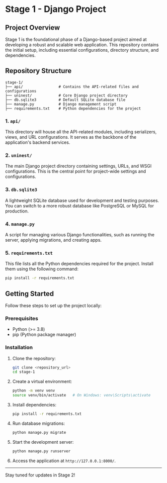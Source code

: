 # Stage 1 - Django Project

## Project Overview
Stage 1 is the foundational phase of a Django-based project aimed at developing a robust and scalable web application. This repository contains the initial setup, including essential configurations, directory structure, and dependencies.

## Repository Structure
```
stage-1/
├── api/                # Contains the API-related files and configurations
├── uninest/            # Core Django project directory
├── db.sqlite3          # Default SQLite database file
├── manage.py           # Django management script
├── requirements.txt    # Python dependencies for the project
```

### 1. `api/`
This directory will house all the API-related modules, including serializers, views, and URL configurations. It serves as the backbone of the application's backend services.

### 2. `uninest/`
The main Django project directory containing settings, URLs, and WSGI configurations. This is the central point for project-wide settings and configurations.

### 3. `db.sqlite3`
A lightweight SQLite database used for development and testing purposes. You can switch to a more robust database like PostgreSQL or MySQL for production.

### 4. `manage.py`
A script for managing various Django functionalities, such as running the server, applying migrations, and creating apps.

### 5. `requirements.txt`
This file lists all the Python dependencies required for the project. Install them using the following command:
```bash
pip install -r requirements.txt
```

## Getting Started
Follow these steps to set up the project locally:

### Prerequisites
- Python (>= 3.8)
- pip (Python package manager)

### Installation
1. Clone the repository:
   ```bash
   git clone <repository_url>
   cd stage-1
   ```

2. Create a virtual environment:
   ```bash
   python -m venv venv
   source venv/bin/activate   # On Windows: venv\Scripts\activate
   ```

3. Install dependencies:
   ```bash
   pip install -r requirements.txt
   ```

4. Run database migrations:
   ```bash
   python manage.py migrate
   ```

5. Start the development server:
   ```bash
   python manage.py runserver
   ```

6. Access the application at `http://127.0.0.1:8000/`.

---
Stay tuned for updates in Stage 2!
